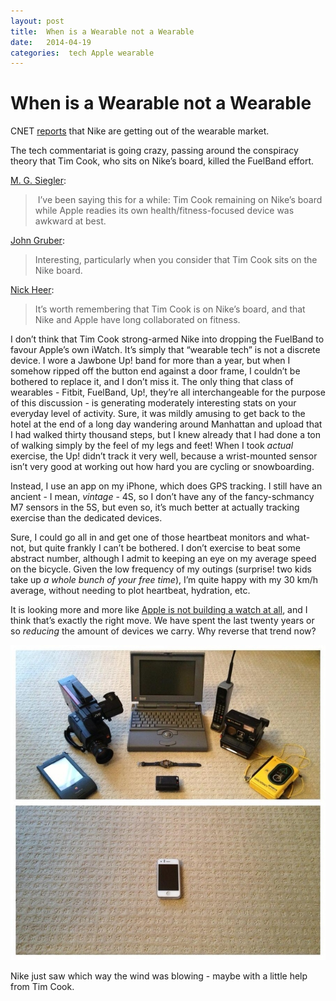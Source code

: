 ```yaml
---
layout: post
title:  When is a Wearable not a Wearable 
date:   2014-04-19 
categories:  tech Apple wearable 
---
```


# When is a Wearable not a Wearable


CNET [reports](http://www.cnet.com/news/nike-fires-fuelband-engineers-will-stop-making-wearable-hardware/ "Exclusive: Nike fires majority of FuelBand team, will stop making wearable hardware") that Nike are getting out of the wearable market.  

The tech commentariat is going crazy, passing around the conspiracy theory that Tim Cook, who sits on Nike’s board, killed the FuelBand effort.  

[M. G. Siegler](http://parislemon.com/post/83149079864/nike-killing-off-fuelband-exiting-hardware-as-apple "Nike Killing Off FuelBand, Exiting Hardware As Apple Nears"):

> I’ve been saying this for a while: Tim Cook remaining on Nike’s board while Apple readies its own health/fitness-focused device was awkward at best. 

[John Gruber](http://daringfireball.net/linked/2014/04/18/nike-fuelband "CNet: Nike Fires FuelBand Engineering Team; Set to Exit Wearable Hardware Market"): 

> Interesting, particularly when you consider that Tim Cook sits on the Nike board. 

[Nick Heer](http://pxlnv.com/linklog/nike-will-stop-making-wearable-hardware/ "Nike Will Stop Making Wearable Hardware"):

> It’s worth remembering that Tim Cook is on Nike’s board, and that Nike and Apple have long collaborated on fitness. 

I don’t think that Tim Cook strong-armed Nike into dropping the FuelBand to favour Apple’s own iWatch. It’s simply that “wearable tech” is not a discrete device. I wore a Jawbone Up! band for more than a year, but when I somehow ripped off the button end against a door frame, I couldn’t be bothered to replace it, and I don’t miss it. The only thing that class of wearables - Fitbit, FuelBand, Up!, they’re all interchangeable for the purpose of this discussion - is generating moderately interesting stats on your everyday level of activity. Sure, it was mildly amusing to get back to the hotel at the end of a long day wandering around Manhattan and upload that I had walked thirty thousand steps, but I knew already that I had done a ton of walking simply by the feel of my legs and feet! When I took *actual* exercise, the Up! didn’t track it very well, because a wrist-mounted sensor isn’t very good at working out how hard you are cycling or snowboarding.  

Instead, I use an app on my iPhone, which does GPS tracking. I still have an ancient - I mean, *vintage* - 4S, so I don’t have any of the fancy-schmancy M7 sensors in the 5S, but even so, it’s much better at actually tracking exercise than the dedicated devices.  

Sure, I could go all in and get one of those heartbeat monitors and what-not, but quite frankly I can’t be bothered. I don’t exercise to beat some abstract number, although I admit to keeping an eye on my average speed on the bicycle. Given the low frequency of my outings (surprise! two kids take up *a whole bunch of your free time*), I’m quite happy with my 30 km/h average, without needing to plot heartbeat, hydration, etc.  

It is looking more and more like [Apple is not building a watch at all](http://bryce.vc/post/77836684565/the-watch-and-the-phone "The 'Watch' and the 'Phone'"), and I think that’s exactly the right move. We have spent the last twenty years or so *reducing* the amount of devices we carry. Why reverse that trend now?  

 ![](/images/unknown_filename.484.jpeg) 

Nike just saw which way the wind was blowing - maybe with a little help from Tim Cook.

                                                                                                                                          